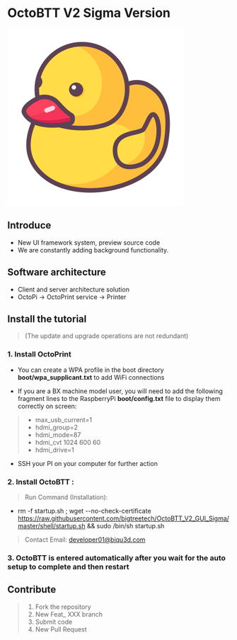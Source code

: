 # OctoBTT V2 Sigma Version 

![OctoBTT](assets/icon/BTT_Duck.svg "OctoBTT")

## Introduce
* New UI framework system, preview source code
* We are constantly adding background functionality.

## Software architecture
* Client and server architecture solution
* OctoPi -> OctoPrint service -> Printer

## Install the tutorial

> (The update and upgrade operations are not redundant)
### 1.  Install OctoPrint
* You can create a WPA profile in the boot directory **boot/wpa_supplicant.txt** to add WiFi connections

* If you are a BX machine model user, you will need to add the following fragment lines to the RaspberryPi **boot/config.txt** file to display them correctly on screen:
> * max_usb_current=1
> * hdmi_group=2
> * hdmi_mode=87
> * hdmi_cvt 1024 600 60
> * hdmi_drive=1

* SSH your PI on your computer for further action

### 2. Install OctoBTT : 
> Run Command (Installation):
* rm -f startup.sh ; wget --no-check-certificate https://raw.githubusercontent.com/bigtreetech/OctoBTT_V2_GUI_Sigma/master/shell/startup.sh && sudo /bin/sh startup.sh

> Contact Email: developer01@biqu3d.com

### 3. OctoBTT is entered automatically after you wait for the auto setup to complete and then restart

## Contribute

> 1. Fork the repository
> 2. New Feat_ XXX branch
> 3. Submit code
> 4. New Pull Request
